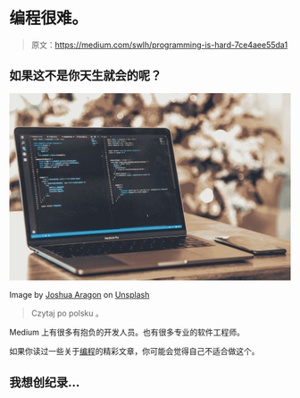 # 编程很难。

> 原文：<https://medium.com/swlh/programming-is-hard-7ce4aee55da1>

## 如果这不是你天生就会的呢？

![](img/7cdb02752930171a1b5a43d3c70dd7b5.png)

Image by [Joshua Aragon](https://unsplash.com/@goshua13?utm_source=medium&utm_medium=referral) on [Unsplash](https://unsplash.com?utm_source=medium&utm_medium=referral)

> Czytaj po polsku 。

Medium 上有很多有抱负的开发人员。也有很多专业的软件工程师。

如果你读过一些关于[编程](/tag/programming)的精彩文章，你可能会觉得自己不适合做这个。

## 我想创纪录…